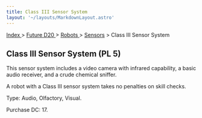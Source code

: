 ```yaml
---
title: Class III Sensor System
layout: '~/layouts/MarkdownLayout.astro'
---
```


[ Index ](/) > [ Future D20 ](/future.d20.srd) > [ Robots ](/future.d20.srd/robots) > [ Sensors](/future.d20.srd/robots/sensors) > Class III Sensor System

##  Class III Sensor System (PL 5)

This sensor system includes a video camera with infrared capability, a basic
audio receiver, and a crude chemical sniffer.

A robot with a Class III sensor system takes no penalties on skill checks.

Type: Audio, Olfactory, Visual.

Purchase DC: 17.

